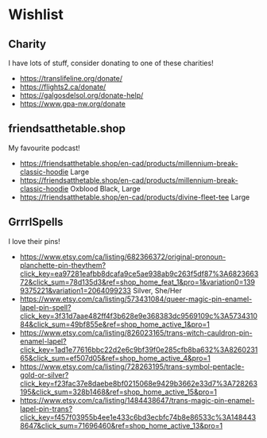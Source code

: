 # Wishlist

## Charity
I have lots of stuff, consider donating to one of these charities!

- https://translifeline.org/donate/
- https://flights2.ca/donate/
- https://galgosdelsol.org/donate-help/
- https://www.gpa-nw.org/donate

## friendsatthetable.shop
My favourite podcast!

- https://friendsatthetable.shop/en-cad/products/millennium-break-classic-hoodie Large
- https://friendsatthetable.shop/en-cad/products/millennium-break-classic-hoodie Oxblood Black, Large
- https://friendsatthetable.shop/en-cad/products/divine-fleet-tee Large

## GrrrlSpells
I love their pins!

- https://www.etsy.com/ca/listing/682366372/original-pronoun-planchette-pin-theythem?click_key=ea97281eafbb8dcafa9ce5ae938ab9c263f5df87%3A682366372&click_sum=78d135d3&ref=shop_home_feat_1&pro=1&variation0=1399375221&variation1=2064099233 Silver, She/Her
- https://www.etsy.com/ca/listing/573431084/queer-magic-pin-enamel-lapel-pin-spell?click_key=3f31d7aae482ff4f3b628e9e368383dc9569109c%3A573431084&click_sum=49bf855e&ref=shop_home_active_1&pro=1
- https://www.etsy.com/ca/listing/826023165/trans-witch-cauldron-pin-enamel-lapel?click_key=1ad1e77616bbc22d2e6c9bf39f0e285cfb8ba632%3A826023165&click_sum=ef507d05&ref=shop_home_active_4&pro=1
- https://www.etsy.com/ca/listing/728263195/trans-symbol-pentacle-gold-or-silver?click_key=f23fac37e8daebe8bf0215068e9429b3662e33d7%3A728263195&click_sum=328b1468&ref=shop_home_active_15&pro=1
- https://www.etsy.com/ca/listing/1484438647/trans-magic-pin-enamel-lapel-pin-trans?click_key=f457f03955b4ee1e433c6bd3ecbfc74b8e86533c%3A1484438647&click_sum=71696460&ref=shop_home_active_13&pro=1
